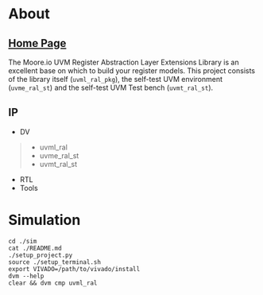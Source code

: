 # About
## [Home Page](https://datum-technology-corporation.github.io/uvml_ral/)
The Moore.io UVM Register Abstraction Layer Extensions Library is an excellent base on which to build your register models.  This project consists of the library itself (`uvml_ral_pkg`), the self-test UVM environment (`uvme_ral_st`) and the self-test UVM Test bench (`uvmt_ral_st`).

## IP
* DV
> * uvml_ral
> * uvme_ral_st
> * uvmt_ral_st
* RTL
* Tools


# Simulation
```
cd ./sim
cat ./README.md
./setup_project.py
source ./setup_terminal.sh
export VIVADO=/path/to/vivado/install
dvm --help
clear && dvm cmp uvml_ral
```
